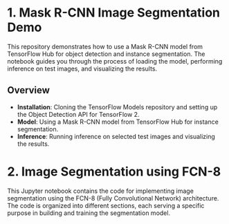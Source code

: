 # 1. Mask R-CNN Image Segmentation Demo

This repository demonstrates how to use a Mask R-CNN model from TensorFlow Hub for object detection and instance segmentation. The notebook guides you through the process of loading the model, performing inference on test images, and visualizing the results.

## Overview

- **Installation**: Cloning the TensorFlow Models repository and setting up the Object Detection API for TensorFlow 2.
- **Model**: Using a Mask R-CNN model from TensorFlow Hub for instance segmentation.
- **Inference**: Running inference on selected test images and visualizing the results.

# 2. Image Segmentation using FCN-8

This Jupyter notebook contains the code for implementing image segmentation using the FCN-8 (Fully Convolutional Network) architecture. The code is organized into different sections, each serving a specific purpose in building and training the segmentation model.
